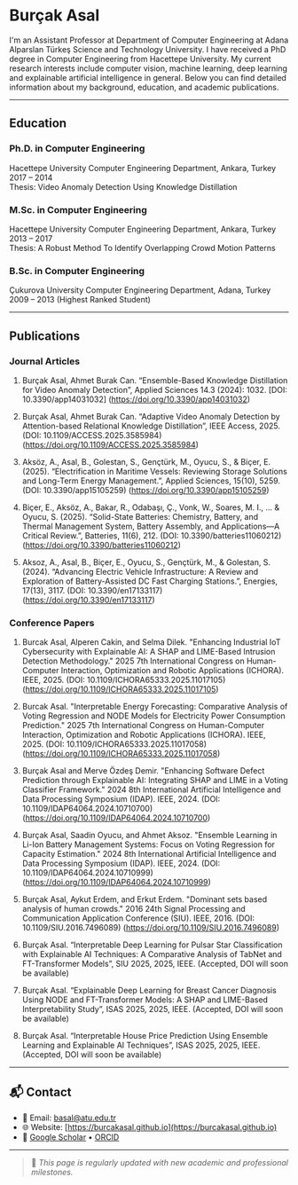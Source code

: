 # Burçak Asal

I'm an Assistant Professor at Department of Computer Engineering at Adana Alparslan Türkeş Science and Technology University. I have received a PhD degree in Computer Engineering from Hacettepe University. My current research interests include computer vision, machine learning, deep learning and explainable artificial intelligence in general. Below you can find detailed information about my background, education, and academic publications.

---

## Education

### Ph.D. in Computer Engineering  
Hacettepe University Computer Engineering Department, Ankara, Turkey  
2017 – 2014  
Thesis: Video Anomaly Detection Using Knowledge Distillation

### M.Sc. in Computer Engineering  
Hacettepe University Computer Engineering Department, Ankara, Turkey  
2013 – 2017  
Thesis: A Robust Method To Identify Overlapping Crowd Motion Patterns

### B.Sc. in Computer Engineering  
Çukurova University Computer Engineering Department, Adana, Turkey  
2009 – 2013 (Highest Ranked Student)  

---

## Publications

### Journal Articles

1. Burçak Asal, Ahmet Burak Can. “Ensemble-Based Knowledge Distillation for Video Anomaly Detection”, Applied Sciences 14.3 (2024): 1032.  [DOI: 10.3390/app14031032] (https://doi.org/10.3390/app14031032)

2. Burçak Asal, Ahmet Burak Can. “Adaptive Video Anomaly Detection by Attention-based Relational Knowledge Distillation”, IEEE Access, 2025.  (DOI: 10.1109/ACCESS.2025.3585984) (https://doi.org/10.1109/ACCESS.2025.3585984)

3. Aksöz, A., Asal, B., Golestan, S., Gençtürk, M., Oyucu, S., & Biçer, E. (2025). “Electrification in Maritime Vessels: Reviewing Storage Solutions and Long-Term Energy Management.”, Applied Sciences, 15(10), 5259. (DOI: 10.3390/app15105259) (https://doi.org/10.3390/app15105259)

4. Biçer, E., Aksöz, A., Bakar, R., Odabaşı, Ç., Vonk, W., Soares, M. I., ... & Oyucu, S. (2025). “Solid-State Batteries: Chemistry, Battery, and Thermal Management System, Battery Assembly, and Applications—A Critical Review.”, Batteries, 11(6), 212. (DOI: 10.3390/batteries11060212) (https://doi.org/10.3390/batteries11060212)

5. Aksoz, A., Asal, B., Biçer, E., Oyucu, S., Gençtürk, M., & Golestan, S. (2024). “Advancing Electric Vehicle Infrastructure: A Review and Exploration of Battery-Assisted DC Fast Charging Stations.”, Energies, 17(13), 3117. (DOI: 10.3390/en17133117) (https://doi.org/10.3390/en17133117)

### Conference Papers

1. Burcak Asal, Alperen Cakin, and Selma Dilek. "Enhancing Industrial IoT Cybersecurity with Explainable AI: A SHAP and LIME-Based Intrusion Detection Methodology." 2025 7th International Congress on Human-Computer Interaction, Optimization and Robotic Applications (ICHORA). IEEE, 2025. (DOI: 10.1109/ICHORA65333.2025.11017105) (https://doi.org/10.1109/ICHORA65333.2025.11017105)

2. Burcak Asal. "Interpretable Energy Forecasting: Comparative Analysis of Voting Regression and NODE Models for Electricity Power Consumption Prediction." 2025 7th International Congress on Human-Computer Interaction, Optimization and Robotic Applications (ICHORA). IEEE, 2025. (DOI: 10.1109/ICHORA65333.2025.11017058) (https://doi.org/10.1109/ICHORA65333.2025.11017058)

3. Burçak Asal and Merve Özdeş Demir. "Enhancing Software Defect Prediction through Explainable AI: Integrating SHAP and LIME in a Voting Classifier Framework." 2024 8th International Artificial Intelligence and Data Processing Symposium (IDAP). IEEE, 2024. (DOI: 10.1109/IDAP64064.2024.10710700) (https://doi.org/10.1109/IDAP64064.2024.10710700)

4. Burçak Asal, Saadin Oyucu, and Ahmet Aksoz. "Ensemble Learning in Li-Ion Battery Management Systems: Focus on Voting Regression for Capacity Estimation." 2024 8th International Artificial Intelligence and Data Processing Symposium (IDAP). IEEE, 2024. (DOI: 10.1109/IDAP64064.2024.10710999) (https://doi.org/10.1109/IDAP64064.2024.10710999)

5. Burçak Asal, Aykut Erdem, and Erkut Erdem. "Dominant sets based analysis of human crowds." 2016 24th Signal Processing and Communication Application Conference (SIU). IEEE, 2016. (DOI: 10.1109/SIU.2016.7496089) (https://doi.org/10.1109/SIU.2016.7496089)

6. Burçak Asal. “Interpretable Deep Learning for Pulsar Star Classification with Explainable AI Techniques: A Comparative Analysis of TabNet and FT-Transformer Models”, SIU 2025, 2025, IEEE. (Accepted, DOI will soon be available)

7. Burçak Asal. “Explainable Deep Learning for Breast Cancer Diagnosis Using NODE and FT-Transformer Models: A SHAP and LIME-Based Interpretability Study”, ISAS 2025, 2025, IEEE. (Accepted, DOI will soon be available)

8. Burçak Asal. “Interpretable House Price Prediction Using Ensemble Learning and Explainable AI Techniques”, ISAS 2025, 2025, IEEE. (Accepted, DOI will soon be available)

---

## 📬 Contact

- 📧 Email: [basal@atu.edu.tr](mailto:basal@atu.edu.tr)  
- 🌐 Website: [https://burcakasal.github.io](https://burcakasal.github.io)  
- 🔗 [Google Scholar](https://scholar.google.com.tr/citations?hl=tr&user=Rswcy9AAAAAJ&view_op=list_works&sortby=pubdate) • [ORCID](https://orcid.org/0009-0003-3729-8170)

---

> 📝 _This page is regularly updated with new academic and professional milestones._
